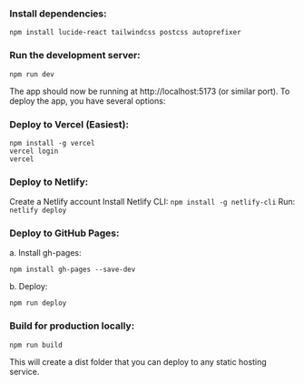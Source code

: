 ### Install dependencies:

```
npm install lucide-react tailwindcss postcss autoprefixer
```


### Run the development server:

```
npm run dev
```

The app should now be running at http://localhost:5173 (or similar port).
To deploy the app, you have several options:

### Deploy to Vercel (Easiest):

```
npm install -g vercel
vercel login
vercel
```

### Deploy to Netlify:


Create a Netlify account
Install Netlify CLI: `npm install -g netlify-cli`
Run: `netlify deploy`


### Deploy to GitHub Pages:
a. Install gh-pages:

```
npm install gh-pages --save-dev
```

b. Deploy:
```
npm run deploy
```

### Build for production locally:

```
npm run build
```

This will create a dist folder that you can deploy to any static hosting service.